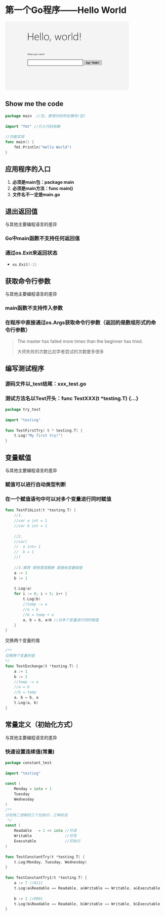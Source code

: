 # 第一个Go程序——Hello World

![1](https://github.com/SOYANGA/Let-s-go-/blob/master/picture/1.png)

## Show me the code

```go
package main  //包，表明代码所在模块(包)

import "fmt" //引入代码依赖

//功能实现
func main() {
	fmt.Println("Hello World")
}
```

## 应用程序的入口

1. **必须是main包：package main**
2. **必须是main方法：func main()**
3. **文件名不一定是main.go**

## 退出返回值

与其他主要编程语言的差异

### Go中main函数不支持任何返回值

### 通过os.Exit来返回状态

- ```go
  os.Exit(-1)
  ```



## 获取命令行参数

与其他主要编程语言的差异

### main函数不支持传入参数

### 在程序中直接通过os.Args获取命令行参数（返回的是数组形式的命令行参数）





> The master has failed more times than the beginner has tried.
>
> 大师失败的次数比初学者尝试的次数要多很多

## 编写测试程序

### 源码文件以_test结尾：xxx_test.go

### 测试方法名以Test开头：func TestXXX(t *testing.T) {…}

```go
package try_test

import "testing"

func TestFirstTry( t * testing.T) {
	t.Log("My first try!")
}
```



## 变量赋值

与其他主要编程语言的差异

### 赋值可以进行自动类型判断

### 在一个赋值语句中可以对多个变量进行同时赋值

```go
func TestFibList(t *testing.T) {
	//1.
	//var a int = 1
	//var b int = 1

	//2.
	//var(
	//	a int= 1
	//	b = 1
	//)

	//3.推荐 使用类型推断 直接给变量赋值
	a := 1
	b := 1

	t.Log(a)
	for i := 0; i < 5; i++ {
		t.Log(b)
		//temp := a
		//a = b
		//b = temp + a
		a, b = b, a+b //对多个变量进行同时赋值
	}
}
```



交换两个变量的值

```go
/**
交换两个变量的值
*/
func TestExchange(t *testing.T) {
	a := 1
	b := 2
	//temp := a
	//a = b
	//b = temp
	a, b = b, a
	t.Log(a, b)
}
```



## 常量定义（初始化方式）

与其他主要编程语言的差异

### **快速设置连续值(常量)**

```go
package constant_test

import "testing"

const (
	Monday = iota + 1
	Tuesday
	Wednesday
)
/**
分别用二进制的三个位标识，三种状态
 */
const (
	Readable   = 1 << iota //可读
	Writable               //可写
	Executable             //可执行
)

func TestConstantTry(t *testing.T) {
	t.Log(Monday, Tuesday, Wednesday)
}

func TestConstantTry1(t *testing.T) {
	a := 7 //0111
	t.Log(a&Readable == Readable, a&Writable == Writable, a&Executable == Executable)

	b := 1 //0001
	t.Log(b&Readable == Readable, b&Writable == Writable, b&Executable == Executable)
}

```

